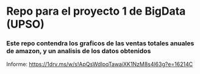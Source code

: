 # Repo para el proyecto 1 de BigData (UPSO)

### Este repo contendra los graficos de las ventas totales anuales de amazon, y un analisis de los datos obtenidos

Informe: https://1drv.ms/w/s!ApQsWdIpqTawaiXK1NzM8s4l63g?e=16214C
